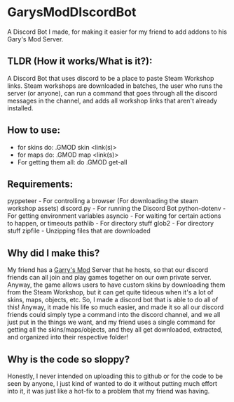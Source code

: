 # GarysModDIscordBot
A Discord Bot I made, for making it easier for my friend to add addons to his Gary's Mod Server.

## TLDR (How it works/What is it?):

A Discord Bot that uses discord to be a place to paste Steam Workshop links. Steam workshops are downloaded in batches, the user who runs the server (or anyone), can run a command that goes through all the discord messages in the channel, and adds all workshop links that aren't already installed. 

## How to use: 
* for  skins do: .GMOD skin <link(s)>
* for maps do: .GMOD map <link(s)>
* For getting them all: do .GMOD get-all

## Requirements:
pyppeteer - For controlling a browser (For downloading the steam workshop assets)
discord.py - For running the Discord Bot
python-dotenv  - For getting environment variables
asyncio - For waiting for certain actions to happen, or timeouts
pathlib - For directory stuff
glob2 - For directory stuff
zipfile - Unzipping files that are downloaded 

## Why did I make this? 

My friend has a [Garry's Mod](https://store.steampowered.com/app/4000/Garrys_Mod/) Server that he hosts, so that our discord friends can all join and play games together on our own private server. Anyway, the game allows users to have custom skins by downloading them from the Steam Workshop, but it can get quite tideous when it's a lot of skins, maps, objects, etc. So, I made a discord bot that is able to do all of this! Anyway, it made his life so much easier, and made it so all our discord friends could simply type a command into the discord channel, and we all just put in the things we want, and my friend uses a single command for getting all the skins/maps/objects, and they all get downloaded, extracted, and organized into their respective folder!

## Why is the code so sloppy? 

Honestly, I never intended on uploading this to github or for the code to be seen by anyone, I just kind of wanted to do it without putting much effort into it, it was just like a hot-fix to a problem that my friend was having. 

